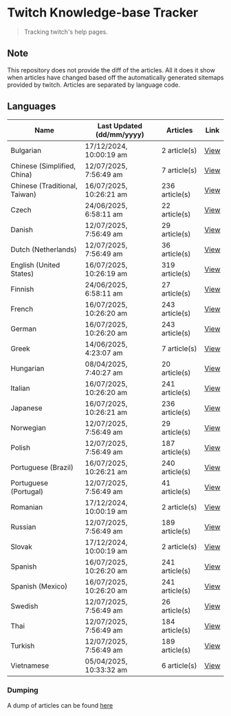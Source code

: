 # Twitch Knowledge-base Tracker
> Tracking twitch's help pages. 

## Note
This repository does not provide the diff of the articles. All it does it show when articles have changed based
off the automatically generated sitemaps provided by twitch. Articles are separated by language code.

## Languages

| Name                          | Last Updated (dd/mm/yyyy) | Articles       | Link                   |
|-------------------------------|---------------------------|----------------|------------------------|
| Bulgarian                     | 17/12/2024, 10:00:19 am   | 2 article(s)   | [View](docs/bg.md)     |
| Chinese (Simplified, China)   | 12/07/2025, 7:56:49 am    | 7 article(s)   | [View](docs/zh_CN.md)  |
| Chinese (Traditional, Taiwan) | 16/07/2025, 10:26:21 am   | 236 article(s) | [View](docs/zh_TW.md)  |
| Czech                         | 24/06/2025, 6:58:11 am    | 22 article(s)  | [View](docs/cs.md)     |
| Danish                        | 12/07/2025, 7:56:49 am    | 29 article(s)  | [View](docs/da.md)     |
| Dutch (Netherlands)           | 12/07/2025, 7:56:49 am    | 36 article(s)  | [View](docs/nl_NL.md)  |
| English (United States)       | 16/07/2025, 10:26:19 am   | 319 article(s) | [View](docs/en_US.md)  |
| Finnish                       | 24/06/2025, 6:58:11 am    | 27 article(s)  | [View](docs/fi.md)     |
| French                        | 16/07/2025, 10:26:20 am   | 243 article(s) | [View](docs/fr.md)     |
| German                        | 16/07/2025, 10:26:20 am   | 243 article(s) | [View](docs/de.md)     |
| Greek                         | 14/06/2025, 4:23:07 am    | 7 article(s)   | [View](docs/el.md)     |
| Hungarian                     | 08/04/2025, 7:40:27 am    | 20 article(s)  | [View](docs/hu.md)     |
| Italian                       | 16/07/2025, 10:26:20 am   | 241 article(s) | [View](docs/it.md)     |
| Japanese                      | 16/07/2025, 10:26:21 am   | 236 article(s) | [View](docs/ja.md)     |
| Norwegian                     | 12/07/2025, 7:56:49 am    | 29 article(s)  | [View](docs/no.md)     |
| Polish                        | 12/07/2025, 7:56:49 am    | 187 article(s) | [View](docs/pl.md)     |
| Portuguese (Brazil)           | 16/07/2025, 10:26:21 am   | 240 article(s) | [View](docs/pt_BR.md)  |
| Portuguese (Portugal)         | 12/07/2025, 7:56:49 am    | 41 article(s)  | [View](docs/pt_PT.md)  |
| Romanian                      | 17/12/2024, 10:00:19 am   | 2 article(s)   | [View](docs/ro.md)     |
| Russian                       | 12/07/2025, 7:56:49 am    | 189 article(s) | [View](docs/ru.md)     |
| Slovak                        | 17/12/2024, 10:00:19 am   | 2 article(s)   | [View](docs/sk.md)     |
| Spanish                       | 16/07/2025, 10:26:20 am   | 241 article(s) | [View](docs/es.md)     |
| Spanish (Mexico)              | 16/07/2025, 10:26:20 am   | 241 article(s) | [View](docs/es_MX.md)  |
| Swedish                       | 12/07/2025, 7:56:49 am    | 26 article(s)  | [View](docs/sv.md)     |
| Thai                          | 12/07/2025, 7:56:49 am    | 184 article(s) | [View](docs/th.md)     |
| Turkish                       | 12/07/2025, 7:56:49 am    | 189 article(s) | [View](docs/tr.md)     |
| Vietnamese                    | 05/04/2025, 10:33:32 am   | 6 article(s)   | [View](docs/vi.md)     |

### Dumping
A dump of articles can be found [here](docs/RAW.md)